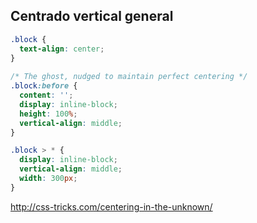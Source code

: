 ## Centrado vertical general

```css
.block {
  text-align: center;
}
 
/* The ghost, nudged to maintain perfect centering */
.block:before {
  content: '';
  display: inline-block;
  height: 100%;
  vertical-align: middle;
}

.block > * {
  display: inline-block;
  vertical-align: middle;
  width: 300px;
}
```

http://css-tricks.com/centering-in-the-unknown/